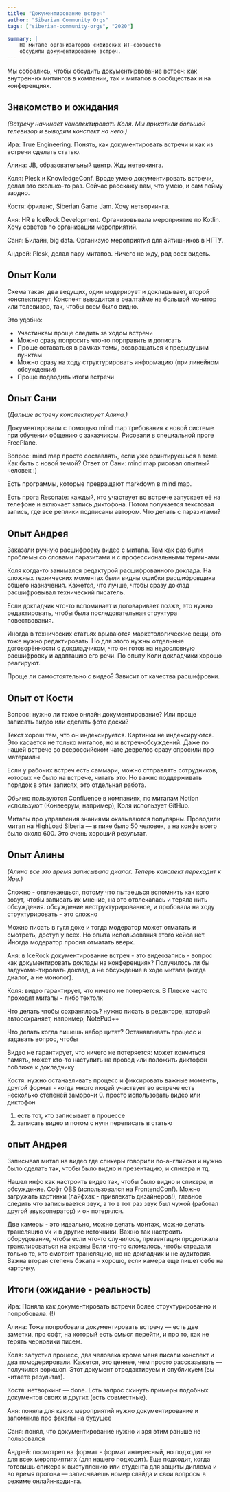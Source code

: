 ```yaml
---
title: "Документирование встреч"
author: "Siberian Community Orgs"
tags: ["siberian-community-orgs", "2020"]

summary: |
    На митапе организаторов сибирских ИТ-сообществ
    обсудили документирование встреч.
---
```


Мы собрались, чтобы обсудить документирвование встреч: как внутренних митингов в компании, так и митапов в сообществах и на конференциях.

## Знакомство и ожидания

*(Встречу начинает конспектировать Коля. Мы прикатили большой телевизор и выводим конспект на него.)*

Ира: True Engineering. Понять, как документировать встречи и как из встречи сделать статью.

Алина: JB, образовательный центр. Жду нетвокинга.

Коля: Plesk и KnowledgeConf. Вроде умею документировать встречи, делал это сколько-то раз. Сейчас расскажу вам, что умею, и сам пойму заодно.

Костя: фриланс, Siberian Game Jam. Хочу нетворкинга.

Аня: HR в IceRock Development. Организовывала мероприятие по Kotlin. Хочу советов по организации мероприятий.

Саня: Билайн, big data. Организую мероприятия для айтишников в НГТУ.

Андрей: Plesk, делал пару митапов. Ничего не жду, рад всех видеть.

## Опыт Коли

Схема такая: два ведущих, один модерирует и докладывает, второй конспектирует. Конспект выводится в реалтайме на большой монитор или телевизор, так, чтобы всем было видно.

Это удобно:

* Участинкам проще следить за ходом встречи
* Можно сразу попросить что-то порправить и дописать
* Проще оставаться в рамках темы, возвращаться к предыдущим пунктам
* Можно сразу на ходу структурировать информацию (при линейном обсуждении)
* Проще подводить итоги встречи

## Опыт Сани

*(Дальше встречу конспектирует Алина.)*

Документировали с помощью mind map требования к новой системе при обучении общению с заказчиком.
Рисовали в специальной проге FreePlane.

Вопрос: mind map просто составлять, если уже оринтируешься в теме. Как быть с новой темой?
Ответ от Сани: mind map рисовал опытный человек :)

Есть программы, которые превращают markdown в mind map.

Есть прога Resonate: каждый, кто участвует во встрече запускает её на телефоне и включает запись диктофона. Потом получается текстовая запись, где все реплики подписаны автором. Что делать с паразитами?

## Опыт Андрея

Заказали ручную расшифровку видео с митапа. Там как раз были проблемы со словами паразитами и с профессиональными терминами.

Коля когда-то занимался редактурой расшифрованного доклада. На сложных технических моментах были видны ошибки расшифровщика общего назначения. Кажется, что лучше, чтобы сразу доклад расшифровывал технический писатель.

Если докладчик что-то вспоминает и договаривает позже, это нужно редактировать, чтобы была последовательная структура повествования.

Иногда в технических статьях врываются маркетологические вещи, это тоже нужно редактировать. Но для этого нужны отдельные договорённости с докдладчиком, что он готов на недословную расшифровку и адаптацию его речи. По опыту Коли докладчики хорошо реагируют.

Проще ли самостоятельно с видео? Зависит от качества расшифровки.

## Опыт от Кости

Вопрос: нужно ли такое онлайн документирование? Или проще записать видео или сделать фото доски?

Текст хорош тем, что он индексируется. Картинки не индексируются. Это касается не только митапов, но и встреч-обсуждений. Даже по нашей встрече во всероссийском чате деврелов сразу спросили про материалы.

Если у рабочих встреч есть саммари, можно отправлять сотрудников, которых не было на встрече, читать это. Но важно поддерживать порядок в этих записях, это отдельная работа. 

Обычно пользуются Confluence в компаниях, по митапам Notion используют (Конвеерум, например), Коля использует GitHub.

Митапы про управления знаниями оказываются популярны.
Проводили митап на HighLoad Siberia — в пике было 50 человек, а на конфе всего было около 600.
Это очень хороший результат.

## Опыт Алины

*(Алина все это время записывала диалог. Теперь конспект переходит к Ире.)*

Сложно - отвлекаешься, потому что пытаешься вспомнить как кого зовут, чтобы записать их мнение, на это отвлекалась и теряла нить обсуждения.
обсуждение неструктурированное, и пробовала на ходу структурировать - это сложно


Можно писать в гугл доке и тогда модератор может отматать и смотреть, доступ у всех. Но опыта использования этого кейса нет. Иногда модератор просил отматать вверх. 

Аня: в IceRock документирование встреч - это видеозапись - вопрос как документировать доклады на конференциях? Получилось ли бы задукоментировать доклад, а не обсуждение в ходе митапа (когда диалог, а не монолог). 

Коля: видео гарантирует, что ничего не потеряется. В Плеске часто проходят митапы - либо техтолк


Что делать чтобы сохранялось? нужно писать в редакторе, который автосохраняет, например, NotePud++

Что делать когда пишешь набор цитат? Останавливать процесс и задавать вопрос, чтобы 

Видео не гарантирует, что ничего не потеряется: может кончиться память, может кто-то наступить на провод или положить диктофон поближе к докладчику

Костя: нужно останавливать процесс и фиксировать важные моменты, другой формат - когда много людей участвует во встрече есть несколько степеней заморочи
0. просто использовать видео или диктофон
1. есть тот, кто записывает в процессе
2. записать видео и потом с нуля переписать в статью 

## опыт Андрея 

Записывал митап на видео где спикеры говорили по-английски и нужно было сделать так, чтобы было видно и презентацию, и спикера и тд.

Нашел инфо как настроить видео так, чтобы было видно и спикера, и обсуждение.
Софт OBS (использовался на FrontendConf).
Можно загружать картинки (лайфхак - привлекать дизайнеров!),
главное следить что записывается звук, а то в тот раз звук был чужой
(работал другой звукооператор) и он потерялся.

Две камеры - это идеально, можно делать монтаж,
можно делать трансляцию vk и в другие источники.
Важно так настроить оборудование, чтобы если что-то случилось,
презентация продолжала транслироваться на экраны
Если что-то сломалось, чтобы страдали только те, кто смотрит трансляцию, но не докладчик и не аудитория.
Важна вторая степень бэкапа - хорошо, если камера еще пишет себе на карточку.

## Итоги (ожидание - реальность)

Ира: Поняла как документировать встречи более структурированно и попробовала. (!) 

Алина: Тоже попробовала документировать встречу — есть две заметки, про софт, на который есть смысл перейти, и про то, как не терять черновики писем.

Коля: запустил процесс, два человека кроме меня писали конспект и два помодерировали. Кажется, это ценнее, чем просто рассказывать — получился воркшоп. Этот документ отредактируем и  опубликуем (вы читаете результат).

Костя: нетворкинг — done. Есть запрос скинуть примеры подобных документов своих и других (есть совместные).

Аня: поняла для каких мероприятий нужно документирование и запомнила про факапы на будущее 

Саня: понял, что документирование нужно и зря этим раньше не пользовался

Андрей: посмотрел на формат - формат интересный, но подходит не для всех мероприятиях (для нашего подходит).
Еще подходит, когда готовишь спикера к выступлению или студента для защиты диплома и во время прогона — записываешь номер слайда и свои вопросы в режиме онлайн-кодинга.
